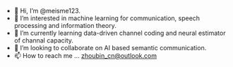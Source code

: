 - 👋 Hi, I’m @meisme123.
- 👀 I’m interested in machine learning for communication, speech processing and information theory.
- 🌱 I’m currently learning data-driven channel coding and neural estimator of channal capacity.
- 💞️ I’m looking to collaborate on AI based semantic communication.
- 📫 How to reach me ... zhoubin_cn@outlook.com

<!---
meisme123/meisme123 is a ✨ special ✨ repository because its `README.md` (this file) appears on your GitHub profile.
You can click the Preview link to take a look at your changes.
--->
